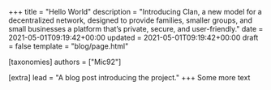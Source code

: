 +++
title = "Hello World"
description = "Introducing Clan, a new model for a decentralized network, designed to provide families, smaller groups, and small businesses a platform that’s private, secure, and user-friendly."
date = 2021-05-01T09:19:42+00:00
updated = 2021-05-01T09:19:42+00:00
draft = false
template = "blog/page.html"

[taxonomies]
authors = ["Mic92"]

[extra]
lead = "A blog post introducing the project."
+++
Some more text
